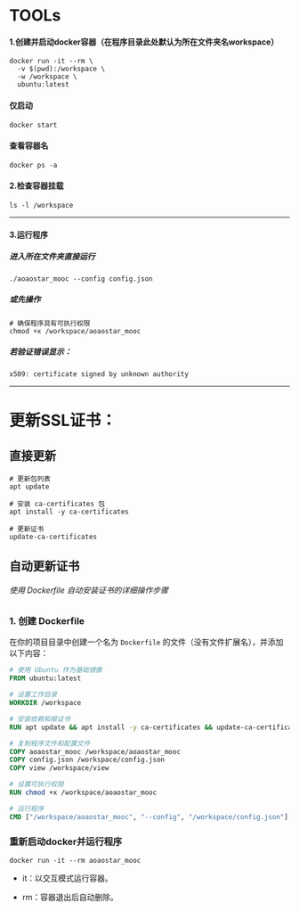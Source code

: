 # TOOLs
#### 1.创建并启动docker容器（在程序目录此处默认为所在文件夹名workspace）
```
docker run -it --rm \
  -v $(pwd):/workspace \
  -w /workspace \
  ubuntu:latest
```  
#### 仅启动
```
docker start 
```
#### 查看容器名
```
docker ps -a
```
#### 2.检查容器挂载
```
ls -l /workspace
```

* * *

#### 3.运行程序
##### 进入所在文件夹直接运行
```
./aoaostar_mooc --config config.json
```
##### 或先操作
```
# 确保程序具有可执行权限
chmod +x /workspace/aoaostar_mooc
```
##### 若验证错误显示：
```
x509: certificate signed by unknown authority
```

* * *

# 更新SSL证书：
## 直接更新
```
# 更新包列表
apt update

# 安装 ca-certificates 包
apt install -y ca-certificates

# 更新证书
update-ca-certificates
```

## 自动更新证书
###### 使用 Dockerfile 自动安装证书的详细操作步骤

### 1. 创建 Dockerfile

在你的项目目录中创建一个名为 `Dockerfile` 的文件（没有文件扩展名），并添加以下内容：

```Dockerfile
# 使用 Ubuntu 作为基础镜像
FROM ubuntu:latest

# 设置工作目录
WORKDIR /workspace

# 安装依赖和根证书
RUN apt update && apt install -y ca-certificates && update-ca-certificates

# 复制程序文件和配置文件
COPY aoaostar_mooc /workspace/aoaostar_mooc
COPY config.json /workspace/config.json
COPY view /workspace/view

# 设置可执行权限
RUN chmod +x /workspace/aoaostar_mooc

# 运行程序
CMD ["/workspace/aoaostar_mooc", "--config", "/workspace/config.json"]
```
### 重新启动docker并运行程序
```
docker run -it --rm aoaostar_mooc
```
* it：以交互模式运行容器。

* rm：容器退出后自动删除。
